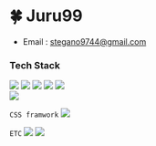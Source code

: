 # 🍀 Juru99
- Email : stegano9744@gmail.com

### Tech Stack
<img src="https://img.shields.io/badge/React.js-5ED4F4?logo=React&logoColor=white"/></a>
<img src="https://img.shields.io/badge/typescript-blue?logo=typescript&logoColor=skyblue"/>
<img src="https://img.shields.io/badge/javascript-yellow?logo=javascript&logoColor=white"/>
<img src="https://img.shields.io/badge/HTML5-E34F26?logo=HTML5&logoColor=white"/></a>
<img src="https://img.shields.io/badge/CSS3-1572B6?logo=css3&logoColor=white"/></a>
<br />
<img src="https://img.shields.io/badge/Redux-7248B6?logo=Redux&logoColor=white"/>

`CSS framwork`
<img src="https://img.shields.io/badge/Bootstrap-8611F3?logo=Bootstrap&logoColor=white"/></a>

`ETC`
<img src="https://img.shields.io/badge/Git-E84D31?logo=Git&logoColor=white"/>
<img src="https://img.shields.io/badge/Figma-F76E5E?logo=Figma&logoColor=white"/>


<!--
- 🔭 I’m currently working on Blog Project
- 🌱 I’m currently learning Vue.js, Node.js and spring boot
- 👯 I’m looking to collaborate on ...
- 🤔 I’m looking for help with ...
- 💬 Ask me about ...
- 📫 How to reach me: ...
- 😄 Pronouns: ...
- ⚡ Fun fact: ...
-->
